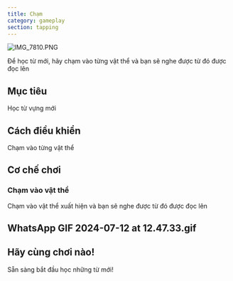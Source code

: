 ```yaml
---
title: Chạm
category: gameplay
section: tapping
---
```

![IMG_7810.PNG](https://help.studycat.com/hc/article_attachments/34782105723161)


Để học từ mới, hãy chạm vào từng vật thể và bạn sẽ nghe được từ đó được đọc lên


## Mục tiêu


Học từ vựng mới


## Cách điều khiển


Chạm vào từng vật thể


## Cơ chế chơi


### Chạm vào vật thể


Chạm vào vật thể xuất hiện và bạn sẽ nghe được từ đó được đọc lên


## WhatsApp GIF 2024-07-12 at 12.47.33.gif


## Hãy cùng chơi nào!


Sẵn sàng bắt đầu học những từ mới!